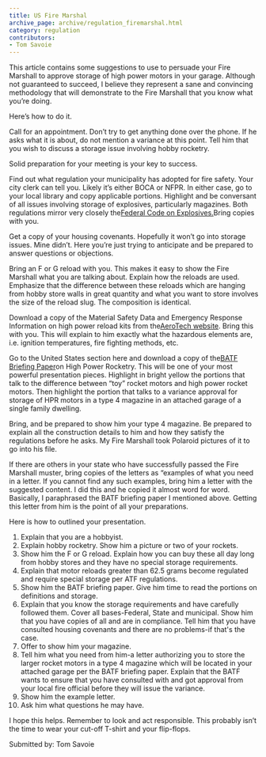 ```yaml
---
title: US Fire Marshal
archive_page: archive/regulation_firemarshal.html
category: regulation
contributors:
- Tom Savoie
---
```

This article contains some suggestions to use to persuade your Fire Marshall to approve storage of high power motors in your garage. Although not guaranteed to succeed, I believe they represent a sane and convincing methodology that will demonstrate to the Fire Marshall that you know what you’re doing.

Here’s how to do it.

Call for an appointment. Don’t try to get anything done over the phone. If he asks what it is about, do not mention a variance at this point. Tell him that you wish to discuss a storage issue involving hobby rocketry.

Solid preparation for your meeting is your key to success.

Find out what regulation your municipality has adopted for fire safety. Your city clerk can tell you. Likely it’s either BOCA or NFPR. In either case, go to your local library and copy applicable portions. Highlight and be conversant of all issues involving storage of explosives, particularly magazines. Both regulations mirror very closely the[Federal Code on Explosives.](file:///C:/Documents%20and%20Settings/Darrell%20Mobley/My%20Documents/My%20Web%20Sites/Info-Central/regulatory/orangebook/storage.html)Bring copies with you.

Get a copy of your housing covenants. Hopefully it won’t go into storage issues. Mine didn’t. Here you’re just trying to anticipate and be prepared to answer questions or objections.

Bring an F or G reload with you. This makes it easy to show the Fire Marshall what you are talking about. Explain how the reloads are used. Emphasize that the difference between these reloads which are hanging from hobby store walls in great quantity and what you want to store involves the size of the reload slug. The composition is identical.

Download a copy of the Material Safety Data and Emergency Response Information on high power reload kits from the[AeroTech website](http://www.aerotech-rocketry.com/customersite/resource_library/RegulatoryDocuments/OSHA(MSDS)/4-1_RMS_MSDS.pdf). Bring this with you. This will explain to him exactly what the hazardous elements are, i.e. ignition temperatures, fire fighting methods, etc.

Go to the United States section here and download a copy of the[BATF Briefing Paper](http://www.rocketryonline.com/images/news/news190/ATF.pdf)on High Power Rocketry. This will be one of your most powerful presentation pieces. Highlight in bright yellow the portions that talk to the difference between “toy” rocket motors and high power rocket motors. Then highlight the portion that talks to a variance approval for storage of HPR motors in a type 4 magazine in an attached garage of a single family dwelling.

Bring, and be prepared to show him your type 4 magazine. Be prepared to explain all the construction details to him and how they satisfy the regulations before he asks. My Fire Marshall took Polaroid pictures of it to go into his file.

If there are others in your state who have successfully passed the Fire Marshall muster, bring copies of the letters as “examples of what you need in a letter. If you cannot find any such examples, bring him a letter with the suggested content. I did this and he copied it almost word for word. Basically, I paraphrased the BATF briefing paper I mentioned above. Getting this letter from him is the point of all your preparations.

Here is how to outlined your presentation.

1. Explain that you are a hobbyist.
2. Explain hobby rocketry. Show him a picture or two of your rockets.
3. Show him the F or G reload. Explain how you can buy these all day long from hobby stores and they have no special storage requirements.
4. Explain that motor reloads greater than 62.5 grams become regulated and require special storage per ATF regulations.
5. Show him the BATF briefing paper. Give him time to read the portions on definitions and storage.
6. Explain that you know the storage requirements and have carefully followed them. Cover all bases-Federal, State and municipal. Show him that you have copies of all and are in compliance. Tell him that you have consulted housing covenants and there are no problems-if that's the case.
7. Offer to show him your magazine.
8. Tell him what you need from him-a letter authorizing you to store the larger rocket motors in a type 4 magazine which will be located in your attached garage per the BATF briefing paper. Explain that the BATF wants to ensure that you have consulted with and got approval from your local fire official before they will issue the variance.
9. Show him the example letter.
10. Ask him what questions he may have.

I hope this helps. Remember to look and act responsible. This probably isn’t the time to wear your cut-off T-shirt and your flip-flops.

Submitted by: Tom Savoie


